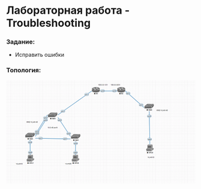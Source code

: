 # Лабораторная работа - Troubleshooting


###  Задание:

+ Исправить ошибки


### Топология:

![](./tp1.png)

